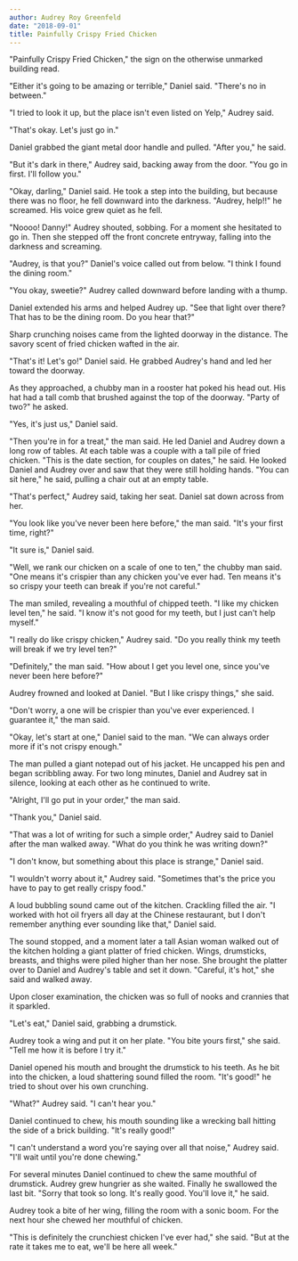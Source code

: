 ```yaml
---
author: Audrey Roy Greenfeld
date: "2018-09-01"
title: Painfully Crispy Fried Chicken
---
```


"Painfully Crispy Fried Chicken," the sign on the otherwise unmarked building read.

"Either it's going to be amazing or terrible," Daniel said. "There's no in between."

"I tried to look it up, but the place isn't even listed on Yelp," Audrey said.

"That's okay. Let's just go in."

Daniel grabbed the giant metal door handle and pulled. "After you," he said.

"But it's dark in there," Audrey said, backing away from the door. "You go in first. I'll follow you."

"Okay, darling," Daniel said. He took a step into the building, but because there was no floor, he fell downward into the darkness. "Audrey, help!!" he screamed. His voice grew quiet as he fell.

"Noooo! Danny!" Audrey shouted, sobbing. For a moment she hesitated to go in. Then she stepped off the front concrete entryway, falling into the darkness and screaming.

"Audrey, is that you?" Daniel's voice called out from below. "I think I found the dining room."

"You okay, sweetie?" Audrey called downward before landing with a thump.

Daniel extended his arms and helped Audrey up. "See that light over there? That has to be the dining room. Do you hear that?"

Sharp crunching noises came from the lighted doorway in the distance. The savory scent of fried chicken wafted in the air.

"That's it! Let's go!" Daniel said. He grabbed Audrey's hand and led her toward the doorway.

As they approached, a chubby man in a rooster hat poked his head out. His hat had a tall comb that brushed against the top of the doorway. "Party of two?" he asked.

"Yes, it's just us," Daniel said.

"Then you're in for a treat," the man said. He led Daniel and Audrey down a long row of tables. At each table was a couple with a tall pile of fried chicken. "This is the date section, for couples on dates," he said. He looked Daniel and Audrey over and saw that they were still holding hands. "You can sit here," he said, pulling a chair out at an empty table.

"That's perfect," Audrey said, taking her seat. Daniel sat down across from her.

"You look like you've never been here before," the man said. "It's your first time, right?"

"It sure is," Daniel said.

"Well, we rank our chicken on a scale of one to ten," the chubby man said. "One means it's crispier than any chicken you've ever had. Ten means it's so crispy your teeth can break if you're not careful."

The man smiled, revealing a mouthful of chipped teeth. "I like my chicken level ten," he said. "I know it's not good for my teeth, but I just can't help myself."

"I really do like crispy chicken," Audrey said. "Do you really think my teeth will break if we try level ten?"

"Definitely," the man said. "How about I get you level one, since you've never been here before?"

Audrey frowned and looked at Daniel. "But I like crispy things," she said.

"Don't worry, a one will be crispier than you've ever experienced. I guarantee it," the man said.

"Okay, let's start at one," Daniel said to the man. "We can always order more if it's not crispy enough."

The man pulled a giant notepad out of his jacket. He uncapped his pen and began scribbling away. For two long minutes, Daniel and Audrey sat in silence, looking at each other as he continued to write.

"Alright, I'll go put in your order," the man said.

"Thank you," Daniel said.

"That was a lot of writing for such a simple order," Audrey said to Daniel after the man walked away. "What do you think he was writing down?"

"I don't know, but something about this place is strange," Daniel said.

"I wouldn't worry about it," Audrey said. "Sometimes that's the price you have to pay to get really crispy food."

A loud bubbling sound came out of the kitchen. Crackling filled the air. "I worked with hot oil fryers all day at the Chinese restaurant, but I don't remember anything ever sounding like that," Daniel said.

The sound stopped, and a moment later a tall Asian woman walked out of the kitchen holding a giant platter of fried chicken. Wings, drumsticks, breasts, and thighs were piled higher than her nose. She brought the platter over to Daniel and Audrey's table and set it down. "Careful, it's hot," she said and walked away.

Upon closer examination, the chicken was so full of nooks and crannies that it sparkled.

"Let's eat," Daniel said, grabbing a drumstick.

Audrey took a wing and put it on her plate. "You bite yours first," she said. "Tell me how it is before I try it."

Daniel opened his mouth and brought the drumstick to his teeth. As he bit into the chicken, a loud shattering sound filled the room. "It's good!" he tried to shout over his own crunching.

"What?" Audrey said. "I can't hear you."

Daniel continued to chew, his mouth sounding like a wrecking ball hitting the side of a brick building. "It's really good!"

"I can't understand a word you're saying over all that noise," Audrey said. "I'll wait until you're done chewing."

For several minutes Daniel continued to chew the same mouthful of drumstick. Audrey grew hungrier as she waited. Finally he swallowed the last bit. "Sorry that took so long. It's really good. You'll love it," he said.

Audrey took a bite of her wing, filling the room with a sonic boom. For the next hour she chewed her mouthful of chicken.

"This is definitely the crunchiest chicken I've ever had," she said. "But at the rate it takes me to eat, we'll be here all week."
